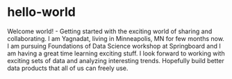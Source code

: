 # hello-world
Welcome world! - Getting started with the exciting world of sharing and collaborating.
I am Yagnadat, living in Minneapolis, MN for few months now. I am pursuing Foundations of Data Science workshop at Springboard and I am having a great time learning exciting stuff. I look forward to working with exciting sets of data and analyzing interesting trends. Hopefully build better data products that all of us can freely use. 

